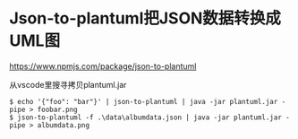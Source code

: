 
# Json-to-plantuml把JSON数据转换成UML图

https://www.npmjs.com/package/json-to-plantuml

从vscode里搜寻拷贝plantuml.jar

```shell
$ echo '{"foo": "bar"}' | json-to-plantuml | java -jar plantuml.jar -pipe > foobar.png
$ json-to-plantuml -f .\data\albumdata.json | java -jar plantuml.jar -pipe > albumdata.png
```
